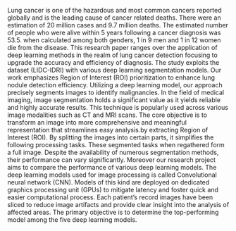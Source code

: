 Lung cancer is one of the hazardous and most common cancers reported globally and is the leading cause of cancer related deaths. There were an estimation of 20 million cases and 9.7 million deaths. The estimated number of people who were alive within 5 years following a cancer diagnosis was 53.5. when calculated among both genders, 1 in 9 men and 1 in 12 women die from the disease.
This research paper ranges over the application of deep learning methods in the realm of lung cancer detection focusing to upgrade the accuracy and efficiency of diagnosis. The study exploits the dataset (LIDC-IDRI) with various deep learning segmentation models. Our work emphasizes Region of Interest (ROI) prioritization to enhance lung nodule detection efficiency. Utilizing a deep learning model, our approach precisely segments images to identify malignancies.
In the field of medical imaging, image segmentation holds a significant value as it yields reliable and highly accurate results. This technique is popularly used across various image modalities such as CT and MRI scans. The core objective is to transform an image into more comprehensive and meaningful representation that streamlines easy analysis.by extracting Region of Interest (ROI). By splitting the images into certain parts, it simplifies the following processing tasks. These segmented tasks when regathered form a full image. Despite the availability of numerous segmentation methods, their performance can vary significantly.
Moreover our research project aims to compare the performance of various deep learning models. The deep learning models used for image processing is called Convolutional neural network (CNN). Models of this kind are deployed on dedicated graphics processing unit (GPUs) to mitigate latency and foster quick and easier computational process.
 Each patient’s record images have been sliced to reduce image artifacts and provide clear insight into the analysis of affected areas. The primary objective is to determine the top-performing model among the five deep learning models.
